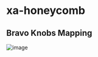 # xa-honeycomb

## Bravo Knobs Mapping
![image](https://github.com/user-attachments/assets/99477be6-2e40-4dc4-b57d-605c3d7457a0)
